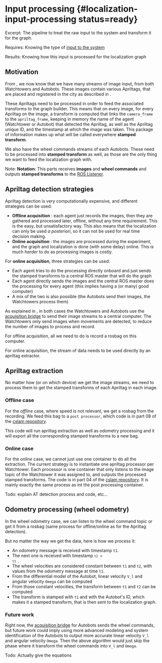 # Input processing {#localization-input-processing status=ready}

Excerpt: The pipeline to treat the raw input to the system and transform it for the graph.

<div class='requirements' markdown="1">

Requires: Knowing the type of [input to the system](#localization-input)

Results: Knowing how this input is processed for the localization graph
</div>

<minitoc/>

## Motivation

From [](#localization-input), we now know that we have many streams of image input, from both Watchtowers and Autobots. These images contain various Apriltags, that are placed and registered in the city as described in [](#localization-apriltags-specs).

These Apriltags need to be processed in order to feed the associated transforms to the graph builder. This means that on every image, for every Apriltag on the image, a transform is computed that links the `camera_frame` to the `apriltag_frame`, keeping in memory the name of the agent (Watchtower or Autobot) that detected the Apriltag, as well as the Apriltag unique ID, and the timestamp at which the image was taken. This package of information makes up what will be called everywhere **stamped transform**.

We also have the wheel commands streams of each Autobots. These need to be processed into **stamped transform** as well, as those are the only thing we want to feed the localization graph with.

Note: **Notation**: This parts receives **images** and **wheel commands** and outputs **stamped transforms** to the [ROS Listener](#localization-ros-listener).

## Apriltag detection strategies

Apriltag detection is very computationally expensive, and different strategies can be used:

* **Offline acquisition** : each agent just records the images, then they are gathered and processed later, offline, without any time requirement. This is the easy, but unsatisfactory way. This also means that the localization can only be used *a posteriori*, so it can not be used for real time decision making.
* **Online acquisition** : the images are processed during the experiment, and the graph and localization is done (with some delay) online. This is much *harder* to do as processing images is costly.

For **online acquisition**, three strategies can be used:

* Each agent tries to do the processing directly onboard and just sends the stamped transforms to a central ROS master that will do the graph
* Each agent directly sends the images and the central ROS master does the processing for every agent (this implies having a (or many) good computer)
* A mix of the two is also possible (the Autobots send their images, the Watchtowers process them)

As explained in [](#localization-demo), in both cases the Watchtowers and Autobots use the [acquisition bridge](#acquisition-bridge) to send their image streams to a central computer. The Watchtowers only send images when movements are detected, to reduce the number of images to process and record.

For offline acquisition, all we need to do is record a rosbag on this computer.

For online acquisition, the stream of data needs to be used directly by an apriltag extractor.

## Apriltag extraction

No matter how (or on which device) we get the image streams, we need to process them to get the stamped transforms of each Apriltag in each image.

### Offline case

For the *offline* case, where speed is not relevant, we get a rosbag from the recording. We feed this bag to a `post processor`, which code is in part 08 of the [cslam repository](https://github.com/duckietown/duckietown-cslam).

This code will run apriltag extraction as well as odometry processing and it will export all the corresponding stamped transforms to a new bag.

### Online case

For the *online* case, we cannot just use one container to do all the extraction. The current strategy is to instantiate one apriltag processor per Watchtower. Each processor is one container that only listens to the image topic of the Watchtower it was assigned to, and outputs the processed stamped transforms. The code is in part 04 of the [cslam repository](https://github.com/duckietown/duckietown-cslam). It is mainly exactly the same process as int the post processing container.

Todo: explain AT detection process and code, etc...

## Odometry processing (wheel odometry)

In the wheel odometry case, we can listen to the wheel command topic or get it from a rosbag (same process for offline/online as for the Apriltag detection).

But no matter the way we get the data, here is how we process it:

* An odometry message is received with timestamp `t1`.
* The next one is received with timestamp <code>`t2` > `t1` </code>.
* The wheel velocities are considered constant between `t1` and `t2`, with values from the odometry message at time `t1`.
* From the differential model of the Autobot, linear velocity `V_l` and angular velocity `Omega` can be computed
* From those constant velocities, the transform between `t1` and `t2` can be computed
* The transform is stamped with `t1` and with the Autobot's ID, which makes it a stamped transform, that is then sent to the localization graph.

### Future work

Right now, the [acquisition bridge](#acquisition-bridge) for Autobots sends the wheel commands, but future work could imply using more advanced modeling and system identification of the Autobots to output more accurate linear velocity `V_l` and angular velocity `Omega`. Then the above algorithm would just skip the phase where it transform the wheel commands into  `V_l` and `Omega`.

Todo: Actually give the equations

